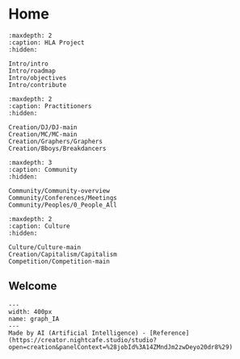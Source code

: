 # Home

```{toctree}
:maxdepth: 2
:caption: HLA Project
:hidden:

Intro/intro
Intro/roadmap
Intro/objectives
Intro/contribute
```

```{toctree}
:maxdepth: 2
:caption: Practitioners
:hidden:

Creation/DJ/DJ-main
Creation/MC/MC-main
Creation/Graphers/Graphers
Creation/Bboys/Breakdancers

```

```{toctree}
:maxdepth: 3
:caption: Community
:hidden:

Community/Community-overview
Community/Conferences/Meetings
Community/Peoples/0_People_All

```

```{toctree}
:maxdepth: 2
:caption: Culture
:hidden:

Culture/Culture-main
Creation/Capitalism/Capitalism
Competition/Competition-main
```


## Welcome


```{figure} ../_static/Images/IA/IA-modif-1.png
---
width: 400px
name: graph_IA
---
Made by AI (Artificial Intelligence) - [Reference](https://creator.nightcafe.studio/studio?open=creation&panelContext=%28jobId%3A14ZMndJm2zwDeyo20dr8%29)
```


